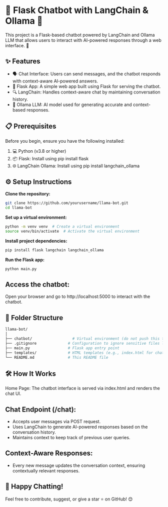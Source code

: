 # 🌟 Flask Chatbot with LangChain & Ollama 🌟
This project is a Flask-based chatbot powered by LangChain and Ollama LLM that allows users to interact with AI-powered responses through a web interface. 🚀

## ✨ Features
- 🗣️ Chat Interface: Users can send messages, and the chatbot responds with context-aware AI-powered answers.
- 🔗 Flask App: A simple web app built using Flask for serving the chatbot.
- 🔍 LangChain: Handles context-aware chat by maintaining conversation history.
- 🤖 Ollama LLM: AI model used for generating accurate and context-based responses.
  
## 📋 Prerequisites
  Before you begin, ensure you have the following installed:
  1. 💻 Python (v3.8 or higher)
  2. 📦 Flask: Install using pip install flask
  3. 🌐 LangChain Ollama: Install using pip install langchain_ollama
     
## ⚙️ Setup Instructions
**Clone the repository:**

```bash
git clone https://github.com/yourusername/llama-bot.git
cd llama-bot
```
**Set up a virtual environment:**

```bash
python -m venv venv  # Create a virtual environment
source venv/bin/activate  # Activate the virtual environment
```
**Install project dependencies:**

```bash
pip install flask langchain langchain_ollama
```
**Run the Flask app:**

```bash
python main.py
```

## Access the chatbot:
Open your browser and go to http://localhost:5000 to interact with the chatbot.

## 📂 Folder Structure
```bash
llama-bot/
│
├── chatbot/                  # Virtual environment (do not push this to Git)
├── .gitignore              # Configuration to ignore sensitive files like .env
├── main.py                 # Flask app entry point
├── templates/              # HTML templates (e.g., index.html for chat interface)
└── README.md               # This README file
```

## 🛠️ How It Works
Home Page:
The chatbot interface is served via index.html and renders the chat UI.

## Chat Endpoint (/chat):

- Accepts user messages via POST request.
- Uses LangChain to generate AI-powered responses based on the conversation history.
- Maintains context to keep track of previous user queries.
  
## Context-Aware Responses:
- Every new message updates the conversation context, ensuring contextually relevant responses.


## 🎉 Happy Chatting!
Feel free to contribute, suggest, or give a star ⭐ on GitHub! 😊
